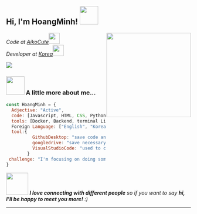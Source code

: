<h2> Hi, I'm HoangMinh! <img src="https://media.giphy.com/media/mGcNjsfWAjY5AEZNw6/giphy.gif" width="50"></h2>
<img align='right' src="https://github.com/PHMRauITKorea/PHMRauITKorea/releases/download/v0.0.1/Hinh-Anime-girl-toc-xanh-dang-yeu.jpg" width="230">
<p><em>Code at <a href="https://aikocute.com/">AikoCute</a><img src="https://media.giphy.com/media/fYSnHlufseco8Fh93Z/giphy.gif" width="30"></br>Developer at <a href="https://www.facebook.com/hoangminh.pham.125">Korea</a><img src="https://media.giphy.com/media/WUlplcMpOCEmTGBtBW/giphy.gif" width="30"> 
</em></p>

[![](https://img.shields.io/badge/MyZalo-@MinhRauKoreaZalo-blue.svg)](https://zalo.me/+821064657203)


### <img src="https://media.giphy.com/media/VgCDAzcKvsR6OM0uWg/giphy.gif" width="50"> A little more about me...  

```javascript
const HoangMinh = {
  Adjective: "Active",
  code: [Javascript, HTML, CSS, Python, Java],
  tools: [Docker, Backend, terminal Linux, SEToolkit, Mestaploit frameword],
  Foreign Language: ["English", "Korean", "Chinese"],
  tool:{
          GithubDesktop: "save code and project"
          googledrive: "save necessary documents",
          VisualStudioCode: "used to code any language"
        }
 challenge: "I'm focusing on doing something to make myself less harmful!"
}
```

<img src="https://media.giphy.com/media/LnQjpWaON8nhr21vNW/giphy.gif" width="60"> <em><b>I love connecting with different people</b> so if you want to say <b>hi, I'll be happy to meet you more!</b> :)</em>

---
